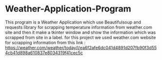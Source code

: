 # Weather-Application-Program
This program is a Weather Application which use Beautifulsoup and requests library for scrapping temperature information from weather.com site and then it make a tkinter window and show the information which was scrapped
from site in a label.
for this project we used weather.com website for scrapping information from this link : https://weather.com/weather/today/l/ea6f2afe6dc041d4891d207fb90f3d554cb41d898a610837e8034319f41cec5c
